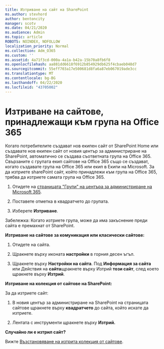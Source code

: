 ```yaml
---
title: Изтриване на сайт на SharePoint
ms.author: stevhord
author: bentoncity
manager: scotv
ms.date: 04/21/2020
ms.audience: Admin
ms.topic: article
ROBOTS: NOINDEX, NOFOLLOW
localization_priority: Normal
ms.collection: Adm_O365
ms.custom: ''
ms.assetid: 4a71f3cd-000a-4a1a-b42a-15b70a8fb6f8
ms.openlocfilehash: aa881dd6618f6912b854929db625f4cbaeb048d7
ms.sourcegitcommit: 55eff703a17e500681d8fa6a87eb067019ade3cc
ms.translationtype: MT
ms.contentlocale: bg-BG
ms.lasthandoff: 04/22/2020
ms.locfileid: "43705002"
---
```

# <a name="delete-sites-that-belong-to-an-office-365-group"></a>Изтриване на сайтове, принадлежащи към група на Office 365

Когато потребителите създават нов екипен сайт от SharePoint Home или създавате нов екипен сайт от новия център за администриране на SharePoint, автоматично се създава съответната група на Office 365. Свързаните с групата екип сайтове на Office 365 също се създават, когато създавате група на Office 365 или екип в Екипи на Microsoft. За да изтриете sharePoint сайт, който принадлежи към група на Office 365, трябва да изтриете самата група на Office 365. 
  
1. Отидете на [страницата "Групи" на центъра за администриране на Microsoft 365](https://portal.office.com/adminportal/home#/groups).
    
2. Поставете отметка в квадратчето до групата.
    
3. Изберете **Изтриване**.
    
Забележка: Когато изтриете група, може да има закъснение преди сайта е премахнат от SharePoint.
  
**Изтриване на сайтове за комуникация или класически сайтове:**

1. Отидете на сайта.
  
2. Щракнете върху иконата **настройки** в горния десен ъгъл. 
  
3. Щракнете върху **Настройки на сайта**. Под **Информация за сайта** или Действия на **сайта**щракнете върху Изтрий **този сайт**, след което щракнете върху **Изтрий**.
  
**Изтриване на колекция от сайтове на SharePoint:**

За да изтриете сайт:
  
1. В новия център за администриране на SharePoint на страницата сайтове щракнете върху **квадратчето** до сайта, който искате да изтриете. 
    
2. Лентата с инструменти щракнете върху **Изтрий.**
    
**Случайно ли е изтрил сайт?**

Вижте [Възстановяване на изтрита колекция от сайтове](https://go.microsoft.com/fwlink/?linkid=867660).
  

